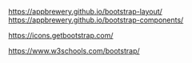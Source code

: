 https://appbrewery.github.io/bootstrap-layout/
https://appbrewery.github.io/bootstrap-components/

https://icons.getbootstrap.com/

https://www.w3schools.com/bootstrap/